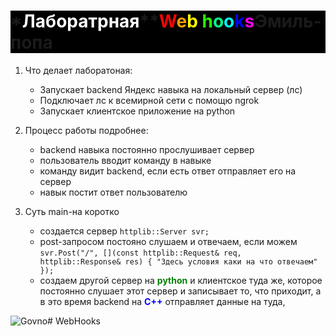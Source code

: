 # <div style="background-color: black;">*<strong style="color: white">Лаборатрная</strong>**<strong style="color: #FF0400">W</strong><strong style="color: #FF9D00">e</strong><strong style="color: #FFFF00">b</strong> <strong style="color: #22FF00">h</strong><strong style="color: #00FF8C">o</strong><strong style="color: #00FFFF">o</strong><strong style="color: #0004FF">k</strong><strong style="color: #FF00F2">s</strong>Эмиль-попа</div>

1. Что делает лаборатоная:
   - Запускает backend Яндекс навыка на локальный сервер (лс) 
   - Подключает лс к всемирной сети с помощю ngrok
   - Запускает клиентское приложение на python

2. Процесс работы подробнее:
   - backend навыка постоянно прослушивает сервер
   - пользователь вводит команду в навыке
   - команду видит backend, если есть ответ отправляет его на сервер
   - навык постит ответ пользователю
3. Суть main-на коротко 
   - создается сервер 
  ```httplib::Server svr;```
   - post-запросом постояно слушаем и отвечаем, если можем 
  ```svr.Post("/", [](const httplib::Request& req, httplib::Response& res) { "Здесь условия каки на что отвечаем" });```
   - создаем другой сервер на <strong style="color: green">python</strong> и 
  клиентское туда же, которое постоянно слушает этот сервер и записывает то, 
  что приходит, а в это время backend на <strong style="color: blue">C++</strong> отправляет данные на туда, 

![Govno](https://media.giphy.com/media/v1.Y2lkPTc5MGI3NjExODk0ZDZhZWVtMWczOTAzaHpqYm11ZWplcHVrdTc2Nmk0M25lOGxvZCZlcD12MV9naWZzX3NlYXJjaCZjdD1n/3o7bug2wkdhpf7kbFS/giphy.gif)# WebHooks
